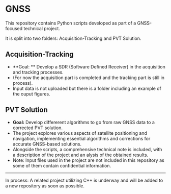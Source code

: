 # GNSS
This repository contains Python scripts developed as part of a GNSS-focused technical project. 

It is split into two folders: Acquisition-Tracking and PVT Solution. 

## Acquisition-Tracking
- **Goal: ** Develop a SDR (Software Defined Receiver) in the acquisition and tracking processes. 
- (For now the acquisition part is completed and the tracking part is still in process).
- Input data is not uploaded but there is a folder including an example of the ouput figures.

## PVT Solution
- **Goal:** Develop differerent algorithms to go from raw GNSS data to a corrected PVT solution.
- The project explores various aspects of satellite positioning and navigation, implementing essential algorithms and corrections for accurate GNSS-based solutions.
- Alongside the scripts, a comprehensive technical note is included, with a description of the project and an alysis of the obtained results.
- Note: Input files used in the project are not included in this repository as some of them contain confidential information.

-----
In process: A related project utilizing C++ is underway and will be added to a new repository as soon as possible.
